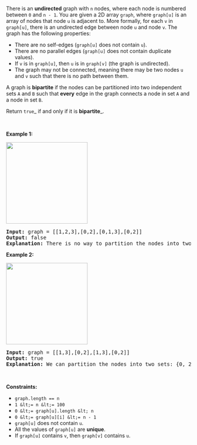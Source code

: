 There is an __undirected__ graph with `` n `` nodes, where each node is numbered between `` 0 `` and `` n - 1 ``. You are given a 2D array `` graph ``, where `` graph[u] `` is an array of nodes that node `` u `` is adjacent to. More formally, for each `` v `` in `` graph[u] ``, there is an undirected edge between node `` u `` and node `` v ``. The graph has the following properties:

*   There are no self-edges (`` graph[u] `` does not contain `` u ``).
*   There are no parallel edges (`` graph[u] `` does not contain duplicate values).
*   If `` v `` is in `` graph[u] ``, then `` u `` is in `` graph[v] `` (the graph is undirected).
*   The graph may not be connected, meaning there may be two nodes `` u `` and `` v `` such that there is no path between them.

A graph is __bipartite__ if the nodes can be partitioned into two independent sets `` A `` and `` B `` such that __every__ edge in the graph connects a node in set `` A `` and a node in set `` B ``.

Return `` true ``_ if and only if it is __bipartite___.

&nbsp;

__Example 1:__

<img alt="" src="https://assets.leetcode.com/uploads/2020/10/21/bi2.jpg" style="width: 222px; height: 222px;"/>

<pre>
<strong>Input:</strong> graph = [[1,2,3],[0,2],[0,1,3],[0,2]]
<strong>Output:</strong> false
<strong>Explanation:</strong> There is no way to partition the nodes into two independent sets such that every edge connects a node in one and a node in the other.</pre>

__Example 2:__

<img alt="" src="https://assets.leetcode.com/uploads/2020/10/21/bi1.jpg" style="width: 222px; height: 222px;"/>

<pre>
<strong>Input:</strong> graph = [[1,3],[0,2],[1,3],[0,2]]
<strong>Output:</strong> true
<strong>Explanation:</strong> We can partition the nodes into two sets: {0, 2} and {1, 3}.</pre>

&nbsp;

__Constraints:__

*   `` graph.length == n ``
*   `` 1 &lt;= n &lt;= 100 ``
*   `` 0 &lt;= graph[u].length &lt; n ``
*   `` 0 &lt;= graph[u][i] &lt;= n - 1 ``
*   `` graph[u] ``&nbsp;does not contain&nbsp;`` u ``.
*   All the values of `` graph[u] `` are __unique__.
*   If `` graph[u] `` contains `` v ``, then `` graph[v] `` contains `` u ``.